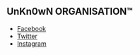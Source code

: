 ## UnKn0wN ORGANISATION™ 

- [Facebook](https://facebook.com/unk.org)
- [Twitter](https://twitter.com/unk_org)
- [Instagram](https://instagram.com/unk.org)
